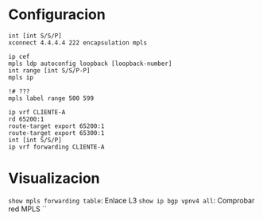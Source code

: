 
# Configuracion
```
int [int S/S/P]
xconnect 4.4.4.4 222 encapsulation mpls
```

```
ip cef
mpls ldp autoconfig loopback [loopback-number]
int range [int S/S/P-P]
mpls ip
```

```
!# ???
mpls label range 500 599
```

```
ip vrf CLIENTE-A
rd 65200:1
route-target export 65200:1
route-target export 65300:1
int [int S/S/P]
ip vrf forwarding CLIENTE-A
```
# Visualizacion
`show mpls forwarding table`: Enlace L3
`show ip bgp vpnv4 all`: Comprobar red MPLS
``